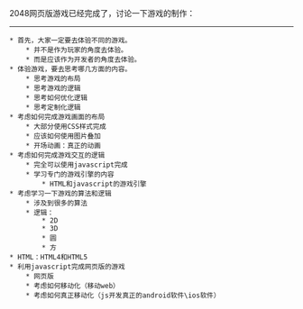 2048网页版游戏已经完成了，讨论一下游戏的制作：

---



	* 首先，大家一定要去体验不同的游戏。
		* 并不是作为玩家的角度去体验。
		* 而是应该作为开发者的角度去体验。
	* 体验游戏，要去思考哪几方面的内容。
		* 思考游戏的布局
		* 思考游戏的逻辑
		* 思考如何优化逻辑
		* 思考定制化逻辑
	* 考虑如何完成游戏画面的布局
		* 大部分使用CSS样式完成
		* 应该如何使用图片叠加
		* 开场动画：真正的动画
	* 考虑如何完成游戏交互的逻辑
		* 完全可以使用javascript完成
		* 学习专门的游戏引擎的内容
			* HTML和javascript的游戏引擎
	* 考虑学习一下游戏的算法和逻辑
		* 涉及到很多的算法
		* 逻辑：
			* 2D
			* 3D
			* 圆
			* 方
	* HTML：HTML4和HTML5
	* 利用javascript完成网页版的游戏
		* 网页版
		* 考虑如何移动化（移动web）
		* 考虑如何真正移动化（js开发真正的android软件\ios软件）